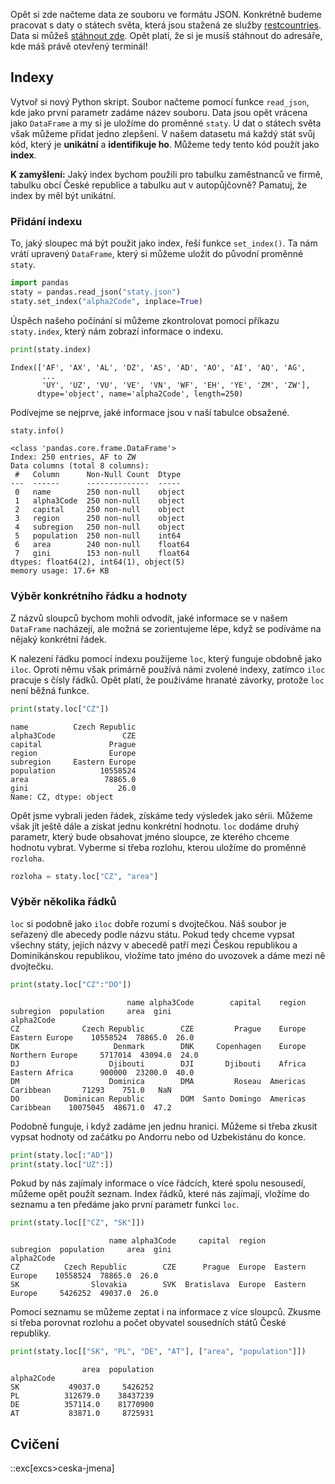 Opět si zde načteme data ze souboru ve formátu JSON. Konkrétně budeme pracovat s daty o státech světa, která jsou stažená ze služby [restcountries](https://restcountries.com/). Data si můžeš [stáhnout zde](assets/staty.json). Opět platí, že si je musíš stáhnout do adresáře, kde máš právě otevřený terminál!

## Indexy

Vytvoř si nový Python skript. Soubor načteme pomocí funkce `read_json`, kde jako první parametr zadáme název souboru. Data jsou opět vrácena jako `DataFrame` a my si je uložíme do proměnné `staty`. U dat o státech světa však můžeme přidat jedno zlepšení. V našem datasetu má každý stát svůj kód, který je **unikátní** a **identifikuje ho**. Můžeme tedy tento kód použít jako **index**.

**K zamyšlení:** Jaký index bychom použili pro tabulku zaměstnanců ve firmě, tabulku obcí České republice a tabulku aut v autopůjčovně? Pamatuj, že index by měl být unikátní.

### Přidání indexu

To, jaký sloupec má být použit jako index, řeší funkce `set_index()`. Ta nám vrátí upravený `DataFrame`, který si můžeme uložit do původní proměnné `staty`.

```py
import pandas
staty = pandas.read_json("staty.json")
staty.set_index("alpha2Code", inplace=True)
```

Úspěch našeho počínání si můžeme zkontrolovat pomocí příkazu `staty.index`, který nám zobrazí informace o indexu.

```py
print(staty.index)
```

```shell
Index(['AF', 'AX', 'AL', 'DZ', 'AS', 'AD', 'AO', 'AI', 'AQ', 'AG',
       ...
       'UY', 'UZ', 'VU', 'VE', 'VN', 'WF', 'EH', 'YE', 'ZM', 'ZW'],
      dtype='object', name='alpha2Code', length=250)
```

Podívejme se nejprve, jaké informace jsou v naší tabulce obsažené.

```py
staty.info()
```

```shell
<class 'pandas.core.frame.DataFrame'>
Index: 250 entries, AF to ZW
Data columns (total 8 columns):
 #   Column      Non-Null Count  Dtype
---  ------      --------------  -----
 0   name        250 non-null    object
 1   alpha3Code  250 non-null    object
 2   capital     250 non-null    object
 3   region      250 non-null    object
 4   subregion   250 non-null    object
 5   population  250 non-null    int64
 6   area        240 non-null    float64
 7   gini        153 non-null    float64
dtypes: float64(2), int64(1), object(5)
memory usage: 17.6+ KB
```

### Výběr konkrétního řádku a hodnoty

Z názvů sloupců bychom mohli odvodit, jaké informace se v našem `DataFrame` nacházejí, ale možná se zorientujeme lépe, když se podíváme na nějaký konkrétní řádek.

K nalezení řádku pomocí indexu použijeme `loc`, který funguje obdobně jako `iloc`. Oproti němu však primárně používá námi zvolené indexy, zatímco `iloc` pracuje s čísly řádků. Opět platí, že používáme hranaté závorky, protože `loc` není běžná funkce.

```py
print(staty.loc["CZ"])
```

```shell
name          Czech Republic
alpha3Code               CZE
capital               Prague
region                Europe
subregion     Eastern Europe
population          10558524
area                 78865.0
gini                    26.0
Name: CZ, dtype: object
```

Opět jsme vybrali jeden řádek, získáme tedy výsledek jako sérii. Můžeme však jít ještě dále a získat jednu konkrétní hodnotu. `loc` dodáme druhý parametr, který bude obsahovat jméno sloupce, ze kterého chceme hodnotu vybrat. Vyberme si třeba rozlohu, kterou uložíme do proměnné `rozloha`.

```py
rozloha = staty.loc["CZ", "area"]
```

### Výběr několika řádků

`loc` si podobně jako `iloc` dobře rozumí s dvojtečkou. Náš soubor je seřazený dle abecedy podle názvu státu. Pokud tedy chceme vypsat všechny státy, jejich názvy v abecedě patří mezi Českou republikou a Dominikánskou republikou, vložíme tato jméno do uvozovek a dáme mezi ně dvojtečku.

```py
print(staty.loc["CZ":"DO"])
```

```shell
                          name alpha3Code        capital    region        subregion  population     area  gini
alpha2Code
CZ              Czech Republic        CZE         Prague    Europe   Eastern Europe    10558524  78865.0  26.0
DK                     Denmark        DNK     Copenhagen    Europe  Northern Europe     5717014  43094.0  24.0
DJ                    Djibouti        DJI       Djibouti    Africa   Eastern Africa      900000  23200.0  40.0
DM                    Dominica        DMA         Roseau  Americas        Caribbean       71293    751.0   NaN
DO          Dominican Republic        DOM  Santo Domingo  Americas        Caribbean    10075045  48671.0  47.2

```

Podobně funguje, i když zadáme jen jednu hranici. Můžeme si třeba zkusit vypsat hodnoty od začátku po Andorru nebo od Uzbekistánu do konce.

```py
print(staty.loc[:"AD"])
print(staty.loc["UZ":])
```

Pokud by nás zajímaly informace o více řádcích, které spolu nesousedí, můžeme opět použít seznam. Index řádků, které nás zajímají, vložíme do seznamu a ten předáme jako první parametr funkci `loc`.

```py
print(staty.loc[["CZ", "SK"]])
```

```shell
                      name alpha3Code     capital  region       subregion  population     area  gini
alpha2Code
CZ          Czech Republic        CZE      Prague  Europe  Eastern Europe    10558524  78865.0  26.0
SK                Slovakia        SVK  Bratislava  Europe  Eastern Europe     5426252  49037.0  26.0
```

Pomocí seznamu se můžeme zeptat i na informace z více sloupců. Zkusme si třeba porovnat rozlohu a počet obyvatel sousedních států České republiky.

```py
print(staty.loc[["SK", "PL", "DE", "AT"], ["area", "population"]])
```

```shell
                area  population
alpha2Code
SK           49037.0     5426252
PL          312679.0    38437239
DE          357114.0    81770900
AT           83871.0     8725931
```

## Cvičení
::exc[excs>ceska-jmena]
